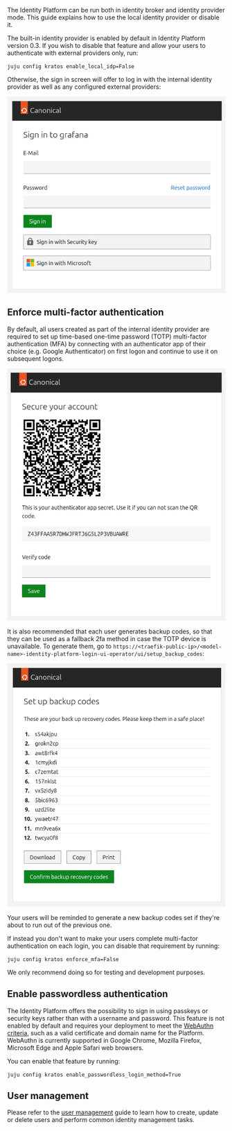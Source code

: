 The Identity Platform can be run both in identity broker and identity provider mode.
This guide explains how to use the local identity provider or disable it.

The built-in identity provider is enabled by default in Identity Platform version 0.3.
If you wish to disable that feature and allow your users to authenticate with external providers only, run:
```
juju config kratos enable_local_idp=False
```

Otherwise, the sign in screen will offer to log in with the internal identity provider as well as any configured external providers:

![Alt]( https://raw.githubusercontent.com/canonical/canonical-identity-platform-docs/main/Diagram_sources/identity_platform_sign_in_page.png "IAM Login UI")

## Enforce multi-factor authentication
By default, all users created as part of the internal identity provider are required to set up time-based one-time password (TOTP) multi-factor authentication (MFA)
by connecting with an authenticator app of their choice (e.g. Google Authenticator) on first logon and continue to use it on subsequent logons.

![Alt]( https://raw.githubusercontent.com/canonical/canonical-identity-platform-docs/main/Diagram_sources/idp_secure_account_mfa.png "Set up MFA")

It is also recommended that each user generates backup codes, so that they can be used as a fallback 2fa method in case the TOTP device is unavailable.
To generate them, go to `https://<traefik-public-ip>/<model-name>-identity-platform-login-ui-operator/ui/setup_backup_codes`:

![Alt]( https://raw.githubusercontent.com/canonical/canonical-identity-platform-docs/main/Diagram_sources/idp_backup_codes.png "Generate backup codes")

Your users will be reminded to generate a new backup codes set if they're about to run out of the previous one.

If instead you don't want to make your users complete multi-factor authentication on each login, you can disable that requirement by running:

```
juju config kratos enforce_mfa=False
```

We only recommend doing so for testing and development purposes.

## Enable passwordless authentication

The Identity Platform offers the possibility to sign in using passkeys or security keys rather than with a username and password.
This feature is not enabled by default and requires your deployment to meet the [WebAuthn criteria](https://www.w3.org/TR/webauthn/),
such as a valid certificate and domain name for the Platform.
WebAuthn is currently supported in Google Chrome, Mozilla Firefox, Microsoft Edge and Apple Safari web browsers.

You can enable that feature by running:

```
juju config kratos enable_passwordless_login_method=True
```

## User management
Please refer to the [user management](/t/<change-me>) guide to learn how to create, update or delete users
and perform common identity management tasks.
